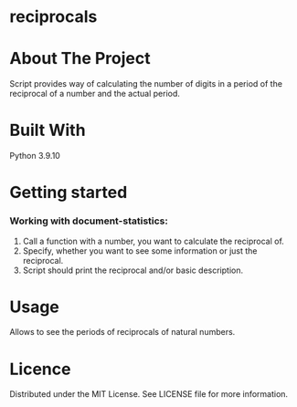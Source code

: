 # reciprocals

# About The Project
Script provides way of calculating the number of digits in a period of the reciprocal of a number and the actual period.

# Built With
Python 3.9.10

# Getting started

### Working with document-statistics:
1. Call a function with a number, you want to calculate the reciprocal of.
2. Specify, whether you want to see some information or just the reciprocal.
3. Script should print the reciprocal and/or basic description.

# Usage
Allows to see the periods of reciprocals of natural numbers.

# Licence
Distributed under the MIT License. See LICENSE file for more information.
